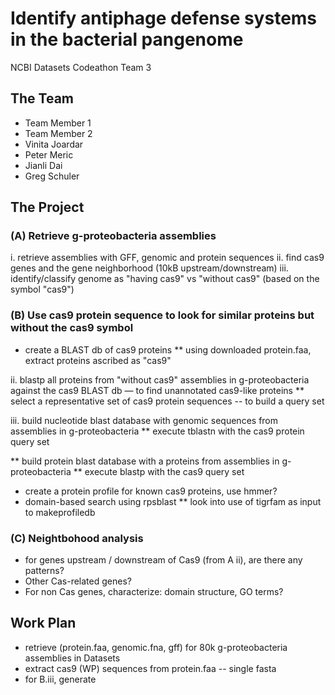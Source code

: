 # Identify antiphage defense systems in the bacterial pangenome
NCBI Datasets Codeathon Team 3

## The Team
- Team Member 1
- Team Member 2
- Vinita Joardar
- Peter Meric
- Jianli Dai
- Greg Schuler


## The Project


### (A) Retrieve g-proteobacteria assemblies
i. retrieve assemblies with GFF, genomic and protein sequences
ii. find cas9 genes and the gene neighborhood (10kB upstream/downstream)
iii. identify/classify genome as "having cas9" vs "without cas9" (based on the symbol "cas9")


### (B) Use cas9 protein sequence to look for similar proteins but without the cas9 symbol
* create a BLAST db of cas9 proteins
  ** using downloaded protein.faa, extract proteins ascribed as "cas9"

ii. blastp all proteins from "without cas9" assemblies in g-proteobacteria against the cas9 BLAST db &mdash; to find unannotated cas9-like proteins
** select a representative set of cas9 protein sequences -- to build a query set

iii. build nucleotide blast database with genomic sequences from assemblies in g-proteobacteria
** execute tblastn with the cas9 protein query set

** build protein blast database with a proteins from assemblies in g-proteobacteria
** execute blastp with the cas9 query set


* create a protein profile for known cas9 proteins, use hmmer?
* domain-based search using rpsblast
  ** look into use of tigrfam as input to makeprofiledb


### (C) Neightbohood analysis
- for genes upstream / downstream of Cas9 (from A ii), are there any patterns?
- Other Cas-related genes?
- For non Cas genes, characterize:  domain structure, GO terms?


## Work Plan 
* retrieve (protein.faa, genomic.fna, gff) for 80k g-proteobacteria assemblies in Datasets
* extract cas9 (WP) sequences from protein.faa -- single fasta
* for B.iii, generate 
